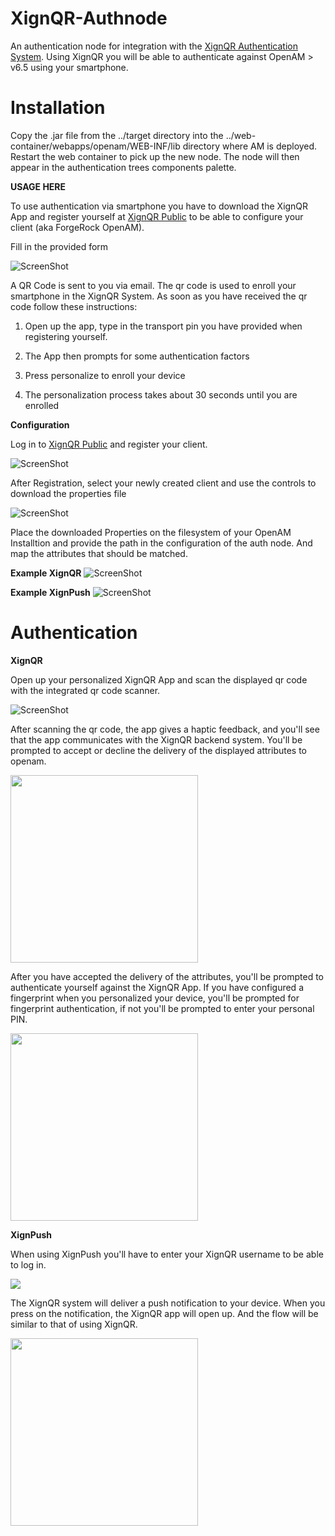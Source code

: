 <!--
 * The contents of this file are subject to the terms of the Common Development and
 * Distribution License (the License). You may not use this file except in compliance with the
 * License.
 *
 * You can obtain a copy of the License at legal/CDDLv1.0.txt. See the License for the
 * specific language governing permission and limitations under the License.
 *
 * When distributing Covered Software, include this CDDL Header Notice in each file and include
 * the License file at legal/CDDLv1.0.txt. If applicable, add the following below the CDDL
 * Header, with the fields enclosed by brackets [] replaced by your own identifying
 * information: "Portions copyright [year] [name of copyright owner]".
 *
 * Copyright ${data.get('yyyy')} ForgeRock AS.
-->
# XignQR-Authnode

An authentication node for integration with the [XignQR Authentication System](https://xignsys.com). Using XignQR you will be able to authenticate against OpenAM > v6.5 using your smartphone.

# Installation
Copy the .jar file from the ../target directory into the ../web-container/webapps/openam/WEB-INF/lib directory where AM is deployed.  Restart the web container to pick up the new node.  The node will then appear in the authentication trees components palette.

**USAGE HERE**

To use authentication via smartphone you have to download the XignQR App and register yourself at [XignQR Public](https://public.xignsys.com) to be able to configure your client (aka ForgeRock OpenAM).

Fill in the provided form

![ScreenShot](./images/form_register.png)

A QR Code is sent to you via email. The qr code is used to enroll your smartphone in the XignQR System. As soon as you have received the qr code follow these instructions:

1. Open up the app, type in the transport pin you have provided when registering yourself. 

2. The App then prompts for some authentication factors

3. Press personalize to enroll your device

4. The personalization process takes about 30 seconds until you are enrolled

**Configuration**

Log in to  [XignQR Public](https://prod.v22017042416647763.bestsrv.de/m/start) and register your client.

![ScreenShot](./images/register_client.png)

After Registration, select your newly created client and use the controls to download the properties file

![ScreenShot](./images/download_button.png)

Place the downloaded Properties on the filesystem of your OpenAM Installtion and provide the path in the configuration of the auth node. And map the attributes that should be matched.

**Example XignQR**
![ScreenShot](./images/configure_xignqr.png)

**Example XignPush**
![ScreenShot](./images/configure_xignpush.png)


# Authentication
**XignQR**

Open up your personalized XignQR App and scan the displayed qr code with the integrated qr code scanner.

![ScreenShot](./images/login_xignqr.png)

After scanning the qr code, the app gives a haptic feedback, and you'll see that the app communicates with the XignQR backend system.
You'll be prompted to accept or decline the delivery of the displayed attributes to openam.

<img src="./images/prompt_attributes.jpg" width="300px"/>

After you have accepted the delivery of the attributes, you'll be prompted to authenticate yourself against the XignQR App. 
If you have configured a fingerprint when you personalized your device, you'll be prompted for fingerprint authentication,
if not you'll be prompted to enter your personal PIN.

<img src="./images/prompt_authfactor.jpg" width="300px"/>


**XignPush**

When using XignPush you'll have to enter your XignQR username to be able to log in. 

<img src="./images/login_xignpush.png"/>

The XignQR system will deliver a push notification to your device. When you press on the notification, the XignQR app will open up.
And the flow will be similar to that of using XignQR.

<img src="./images/push_notification.jpg" width="300px"/>


[forgerock_platform]: https://www.forgerock.com/platform/  


